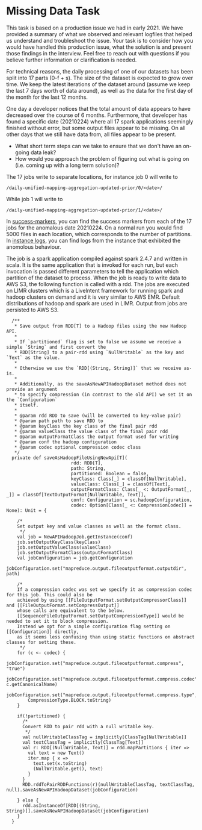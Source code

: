 # Missing Data Task

This task is based on a production issue we had in early 2021. We have provided a summary of what we observed and relevant logfiles that helped us understand and troubleshoot the issue. Your task is to consider how you would have handled this production issue, what the solution is and present those findings in the interview. Feel free to reach out with questions if you believe further information or clarification is needed. 

For technical reasons, the daily processing of one of our datasets has been split into 17 parts (0-f + s). The size of the dataset is expected to grow over time. We keep the latest iterations of the dataset around (assume we keep the last 7 days worth of data around), as well as the data for the first day of the month for the last 12 months.

One day a developer notices that the total amount of data appears to have decreased over the course of 6 months. Furthermore, that developer has found a specific date (20210224) where all 17 spark applications seemingly finished without error, but some output files appear to be missing. On all other days that we still have data from, all files appear to be present. 

- What short term steps can we take to ensure that we don't have an on-going data leak?
- How would you approach the problem of figuring out what is going on (i.e. coming up with a long term solution)?

The 17 jobs write to separate locations, for instance job 0 will write to 

```text
/daily-unified-mapping-aggregation-updated-prior/0/<date>/
```

While job 1 will write to 

```text
/daily-unified-mapping-aggregation-updated-prior/1/<date>/
```

In [success-markers](success-markers), you can find the success markers from each of the 17 jobs for the anomalous date 20210224. On a normal run you would find 5000 files in each location, which corresponds to the number of partitions. In [instance logs](instance-logs), you can find logs from the instance that exhibited the anomolous behaviour.

The job is a spark application compiled against spark 2.4.7 and written in scala. It is the same application that is invoked for each run, but each invocation is passed different parameters to tell the application which partition of the dataset to process. When the job is ready to write data to AWS S3, the following function is called with a rdd. The jobs are executed on LIMR clusters which is a LiveIntent framework for running spark and hadoop clusters on demand and it is very similar to AWS EMR. Default distributions of hadoop and spark are used in LIMR. Output from jobs are persisted to AWS S3.


```text
  /**
   * Save output from RDD[T] to a Hadoop files using the new Hadoop API.
   *
   * If `partitioned` flag is set to false we assume we receive a simple `String` and first convert the
   * RDD[String] to a pair-rdd using `NullWritable` as the key and `Text` as the value.
   *
   * Otherwise we use the `RDD[(String, String)]` that we receive as-is.
   *
   * Additionally, as the saveAsNewAPIHadoopDataset method does not provide an argument
   * to specify compression (in contrast to the old API) we set it on the `Configuration`
   * itself.
   *
   * @param rdd RDD to save (will be converted to key-value pair)
   * @param path path to save RDD to
   * @param keyClass the key class of the final pair rdd
   * @param valueClass the value class of the final pair rdd
   * @param outputFormatClass the output format used for writing
   * @param conf the hadoop configuration
   * @param codec optional compression codec class
   */
  private def saveAsHadoopFileUsingNewApi[T](
                        rdd: RDD[T],
                        path: String,
                        partitioned: Boolean = false,
                        keyClass: Class[_] = classOf[NullWritable],
                        valueClass: Class[_] = classOf[Text],
                        outputFormatClass: Class[_ <: OutputFormat[_, _]] = classOf[TextOutputFormat[NullWritable, Text]],
                        conf: Configuration = sc.hadoopConfiguration,
                        codec: Option[Class[_ <: CompressionCodec]] = None): Unit = {

    /*
    Set output key and value classes as well as the format class.
     */
    val job = NewAPIHadoopJob.getInstance(conf)
    job.setOutputKeyClass(keyClass)
    job.setOutputValueClass(valueClass)
    job.setOutputFormatClass(outputFormatClass)
    val jobConfiguration = job.getConfiguration
    jobConfiguration.set("mapreduce.output.fileoutputformat.outputdir", path)

    /*
    If a compression codec was set we specify it as compression codec for this job. This could also be
    achieved by using [[FileOutputFormat.setOutputCompressorClass]] and [[FileOutputFormat.setCompressOutput]]
    whose calls are equivalent to the below.
    [[SequenceFileOutputFormat.setOutputCompressionType]] would be needed to set it to block compression.
    Instead we opt for a simple configuration flag setting on [[Configuration]] directly,
    as it seems less confusing than using static functions on abstract classes for setting these.
     */
    for (c <- codec) {
      jobConfiguration.set("mapreduce.output.fileoutputformat.compress", "true")
      jobConfiguration.set("mapreduce.output.fileoutputformat.compress.codec", c.getCanonicalName)
      jobConfiguration.set("mapreduce.output.fileoutputformat.compress.type",
        CompressionType.BLOCK.toString)
    }

    if(!partitioned) {
      /*
      Convert RDD to pair rdd with a null writable key.
       */
      val nullWritableClassTag = implicitly[ClassTag[NullWritable]]
      val textClassTag = implicitly[ClassTag[Text]]
      val r: RDD[(NullWritable, Text)] = rdd.mapPartitions { iter =>
        val text = new Text()
        iter.map { x =>
          text.set(x.toString)
          (NullWritable.get(), text)
        }
      }
      RDD.rddToPairRDDFunctions(r)(nullWritableClassTag, textClassTag, null).saveAsNewAPIHadoopDataset(jobConfiguration)

    } else {
      rdd.asInstanceOf[RDD[(String, String)]].saveAsNewAPIHadoopDataset(jobConfiguration)
    }
  }
```
